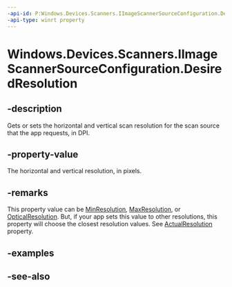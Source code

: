 ----api-id: P:Windows.Devices.Scanners.IImageScannerSourceConfiguration.DesiredResolution
-api-type: winrt property
---<!-- Property syntaxpublic Windows.Devices.Scanners.ImageScannerResolution DesiredResolution { get;  set; }--># Windows.Devices.Scanners.IImageScannerSourceConfiguration.DesiredResolution## -descriptionGets or sets the horizontal and vertical scan resolution for the scan source that the app requests, in DPI.## -property-valueThe horizontal and vertical resolution, in pixels.## -remarksThis property value can be [MinResolution](iimagescannersourceconfiguration_minresolution.md), [MaxResolution](iimagescannersourceconfiguration_maxresolution.md), or [OpticalResolution](iimagescannersourceconfiguration_opticalresolution.md). But, if your app sets this value to other resolutions, this property will choose the closest resolution values. See [ActualResolution](iimagescannersourceconfiguration_actualresolution.md) property.## -examples## -see-also